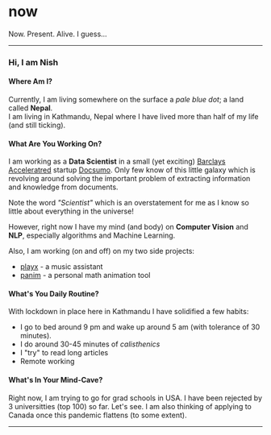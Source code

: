 # now
Now. Present. Alive. I guess...

---

### Hi, I am Nish

#### Where Am I?
Currently, I am living somewhere on the surface a *pale blue dot*; a land called **Nepal**.  
I am living in Kathmandu, Nepal where I have lived more than half of my life (and still ticking).

#### What Are You Working On?
I am working as a **Data Scientist** in a small (yet exciting) [Barclays Acceleratred](https://home.barclays/who-we-are/innovation/barclays-accelerator/companies/docsumo/) startup [Docsumo](https://docsumo.com/). 
Only few know of this little galaxy which is revolving around solving the important problem of extracting information and knowledge from documents.

Note the word *"Scientist"* which is an overstatement for me as I know so little about everything in the universe!

However, right now I have my mind (and body) on **Computer Vision** and **NLP**, especially algorithms and Machine Learning.

Also, I am working (on and off) on my two side projects:
- [playx](https://github.com/NISH1001/playx) - a music assistant
- [panim](https://github.com/NISH1001/panim) - a personal math animation tool


#### What's You Daily Routine?
With lockdown in place here in Kathmandu I have solidified a few habits:
- I go to bed around 9 pm and wake up around 5 am (with tolerance of 30 minutes).
- I do around 30-45 minutes of *calisthenics*
- I "try" to read long articles
- Remote working


#### What's In Your Mind-Cave?
Right now, I am trying to go for grad schools in USA. I have been rejected by 3 universitties (top 100) so far. Let's see.
I am also thinking of applying to Canada once this pandemic flattens (to some extent).

---

